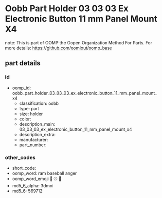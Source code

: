 # Oobb Part Holder 03 03 03 Ex Electronic Button 11 mm Panel Mount X4  

note: This is part of OOMP the Oopen Organization Method For Parts. For more details: https://github.com/oomlout/oomp_base

##  part details





### id
* oomp_id: oobb_part_holder_03_03_03_ex_electronic_button_11_mm_panel_mount_x4
  * classification: oobb
  * type: part
  * size: holder
  * color: 
  * description_main: 03_03_03_ex_electronic_button_11_mm_panel_mount_x4
  * description_extra: 
  * manufacturer: 
  * part_number: 

### other_codes
* short_code: 
* oomp_word: ram baseball anger
* oomp_word_emoji :ram: :baseball: :anger:
* md5_6_alpha: 3dmoi
* md5_6: 569712
